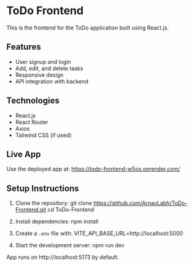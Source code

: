 # ToDo Frontend

This is the frontend for the ToDo application built using React.js.

## Features

- User signup and login
- Add, edit, and delete tasks
- Responsive design
- API integration with backend

## Technologies

- React.js
- React Router
- Axios
- Tailwind CSS (if used)

## Live App

Use the deployed app at: https://todo-frontend-w5os.onrender.com/

## Setup Instructions

1. Clone the repository:
   git clone https://github.com/ArnavLabh/ToDo-Frontend.git
   cd ToDo-Frontend

2. Install dependencies:
   npm install

3. Create a `.env` file with:
   VITE_API_BASE_URL=http://localhost:5000

4. Start the development server:
   npm run dev

App runs on http://localhost:5173 by default.
